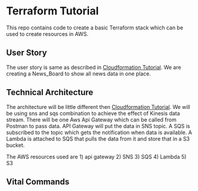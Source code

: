# Terraform Tutorial

This repo contains code to create a basic Terraform stack which can be used to create resources in AWS.

## User Story

The user story is same as described in [Cloudformation Tutorial](https://github.com/Dhrubaneel/cloudformation_tutorial). We are creating a News_Board to show all news data in one place.

## Technical Architecture

The architecture will be little different then [Cloudformation Tutorial](https://github.com/Dhrubaneel/cloudformation_tutorial). We will be using sns and sqs combination to achieve the effect of Kinesis data stream. There will be one Aws Api Gateway which can be called from Postman to pass data. API Gateway will put the data in SNS topic. A SQS is subscribed to the topic which gets the notification when data is available. A Lambda is attached to SQS that pulls the data from it and store that in a S3 bucket.

The AWS resources used are 
    1) api gateway
    2) SNS
    3) SQS
    4) Lambda
    5) S3

## Vital Commands
